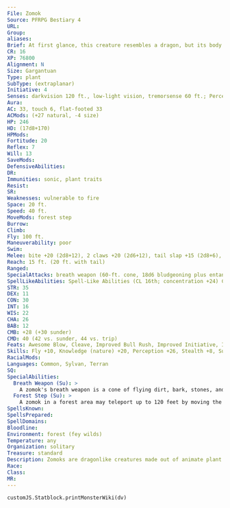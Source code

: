 ```yaml
---
File: Zomok
Source: PFRPG Bestiary 4
URL: 
Group: 
aliases: 
Brief: At first glance, this creature resembles a dragon, but its body is entirely made of plants and soil, and it exhales clouds of dirt.
CR: 16
XP: 76800
Alignment: N
Size: Gargantuan
Type: plant
SubType: (extraplanar)
Initiative: 4
Senses: darkvision 120 ft., low-light vision, tremorsense 60 ft.; Perception +26
Aura: 
AC: 33, touch 6, flat-footed 33
ACMods: (+27 natural, -4 size)
HP: 246
HD: (17d8+170)
HPMods: 
Fortitude: 20
Reflex: 7
Will: 13
SaveMods: 
DefensiveAbilities: 
DR: 
Immunities: sonic, plant traits
Resist: 
SR: 
Weaknesses: vulnerable to fire
Space: 20 ft.
Speed: 40 ft.
MoveMods: forest step
Burrow: 
Climb: 
Fly: 100 ft.
Maneuverability: poor
Swim: 
Melee: bite +20 (2d8+12), 2 claws +20 (2d6+12), tail slap +15 (2d8+6), 2 wings +15 (2d6+6)
Reach: 15 ft. (20 ft. with tail)
Ranged: 
SpecialAttacks: breath weapon (60-ft. cone, 18d6 bludgeoning plus entangle, Reflex DC 28 partial, usable every 1d4 rounds), swallow whole (6d6 bludgeoning damage, AC 23, 24 hp), trample (2d8+18, DC 30)
SpellLikeAbilities: Spell-Like Abilities (CL 16th; concentration +24) Constant-pass without trace   At Will-command plants (DC 22), plant growth, quench (DC 21)   3/day-entangle (DC 19), liveoak, transmute mud to rock, transmute rock to mud, wall of thorns   1/day-shambler
STR: 35
DEX: 11
CON: 30
INT: 16
WIS: 22
CHA: 26
BAB: 12
CMB: +28 (+30 sunder)
CMD: 40 (42 vs. sunder, 44 vs. trip)
Feats: Awesome Blow, Cleave, Improved Bull Rush, Improved Initiative, Improved Sunder, Iron Will, Lightning Reflexes, Power Attack, Snatch
Skills: Fly +10, Knowledge (nature) +20, Perception +26, Stealth +8, Survival +23
RacialMods: 
Languages: Common, Sylvan, Terran
SQ: 
SpecialAbilities:
  Breath Weapon (Su): >
    A zomok's breath weapon is a cone of flying dirt, bark, stones, and moss, which takes root as soon as it touches the ground. Creatures may attempt a saving throw for half damage. Any creature that fails its save and is touching the ground is entangled for 1d6 rounds by this material. A creature can break free with a DC 28 Strength or Escape Artist check. The save DC is Constitution-based.
  Forest Step (Su): >
    A zomok in a forest area may teleport up to 120 feet by moving the essence of its being to another forested area. The zomok is cured of 60 points of damage when it does this. It may use this ability once every 1d6+1 rounds but no more than three times per day. If the zomok has swallowed a foe, the foe is left behind when the zomok teleports.
SpellsKnown: 
SpellsPrepared: 
SpellDomains: 
Bloodline: 
Environment: forest (fey wilds)
Temperature: any
Organization: solitary
Treasure: standard
Description: Zomoks are dragonlike creatures made out of animate plant matter. Native to the realm of the fey, they are guardians of mystic forests. Some travel to the Material Plane and adapt to its woodlands, defending them against massive destruction-forest fires, logging, undead armies, and so on-and use their abilities to heal and regrow damaged areas. Rather than having a distinct physical body, a zomok is more like a spirit animating a collective mass of vegetation, and over time it sheds and acquires new material from its environment, changing its appearance to match its current location. Zomoks do not need to eat, and any creature they swallow is usually left behind as a mashed corpse to decay and provide nutrition for plants. A typical zomok is about 18 feet tall and 30 feet long, and weighs 30 tons.
Race: 
Class: 
MR: 
---
```

```dataviewjs
customJS.Statblock.printMonsterWiki(dv)
```
